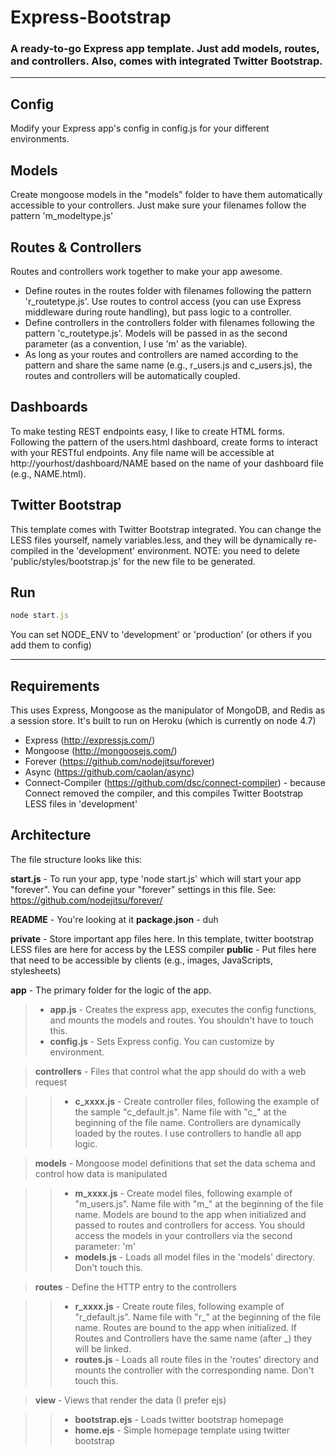 # Express-Bootstrap
### A ready-to-go Express app template. Just add models, routes, and controllers. Also, comes with integrated Twitter Bootstrap.

----

## Config
Modify your Express app's config in config.js for your different environments.

## Models
Create mongoose models in the "models" folder to have them automatically accessible to your controllers. Just make sure your filenames follow the pattern 'm_modeltype.js'

## Routes & Controllers
Routes and controllers work together to make your app awesome.
* Define routes in the routes folder with filenames following the pattern 'r_routetype.js'. Use routes to control access (you can use Express middleware during route handling), but pass logic to a controller.
* Define controllers in the controllers folder with filenames following the pattern 'c_routetype.js'. Models will be passed in as the second parameter (as a convention, I use 'm' as the variable).
* As long as your routes and controllers are named according to the pattern and share the same name (e.g., r_users.js and c_users.js), the routes and controllers will be automatically coupled.

## Dashboards
To make testing REST endpoints easy, I like to create HTML forms. Following the pattern of the users.html dashboard, create forms to interact with your RESTful endpoints. Any file name will be accessible at http://yourhost/dashboard/NAME based on the name of your dashboard file (e.g., NAME.html).

## Twitter Bootstrap
This template comes with Twitter Bootstrap integrated. You can change the LESS files yourself, namely variables.less, and they will be dynamically re-compiled in the 'development' environment. NOTE: you need to delete 'public/styles/bootstrap.js' for the new file to be generated.

## Run
```JavaScript
node start.js
```
You can set NODE_ENV to 'development' or 'production' (or others if you add them to config)

----

## Requirements
This uses Express, Mongoose as the manipulator of MongoDB, and Redis as a session store. It's built to run on Heroku (which is currently on node 4.7)

* Express	(http://expressjs.com/)
* Mongoose (http://mongoosejs.com/)
* Forever (https://github.com/nodejitsu/forever)
* Async (https://github.com/caolan/async)
* Connect-Compiler (https://github.com/dsc/connect-compiler) - because Connect removed the compiler, and this compiles Twitter Bootstrap LESS files in 'development'

## Architecture

The file structure looks like this:

**start.js** - To run your app, type 'node start.js' which will start your app "forever". You can define your "forever" settings in this file. See: https://github.com/nodejitsu/forever/

**README** - You're looking at it
**package.json** - duh

**private** - Store important app files here. In this template, twitter bootstrap LESS files are here for access by the LESS compiler
**public** - Put files here that need to be accessible by clients (e.g., images, JavaScripts, stylesheets)

**app** - The primary folder for the logic of the app.

> * **app.js** - Creates the express app, executes the config functions, and mounts the models and routes. You shouldn't have to touch this.
> * **config.js** - Sets Express config. You can customize by environment.

> **controllers** - Files that control what the app should do with a web request

>> * **c_xxxx.js** - Create controller files, following the example of the sample "c_default.js". Name file with "c_" at the beginning of the file name. Controllers are dynamically loaded by the routes. I use controllers to handle all app logic.

> **models** - Mongoose model definitions that set the data schema and control how data is manipulated

>> * **m_xxxx.js** - Create model files, following example of "m_users.js". Name file with "m_" at the beginning of the file name. Models are bound to the app when initialized and passed to routes and controllers for access. You should access the models in your controllers via the second parameter: 'm'
>> * **models.js** - Loads all model files in the 'models' directory. Don't touch this.

> **routes** - Define the HTTP entry to the controllers

>> * **r_xxxx.js** - Create route files, following example of "r_default.js". Name file with "r_" at the beginning of the file name. Routes are bound to the app when initialized. If Routes and Controllers have the same name (after _) they will be linked.
>> * **routes.js** - Loads all route files in the 'routes' directory and mounts the controller with the corresponding name. Don't touch this.

> **view** - Views that render the data (I prefer ejs)

>> * **bootstrap.ejs** - Loads twitter bootstrap homepage
>> * **home.ejs** - Simple homepage template using twitter bootstrap